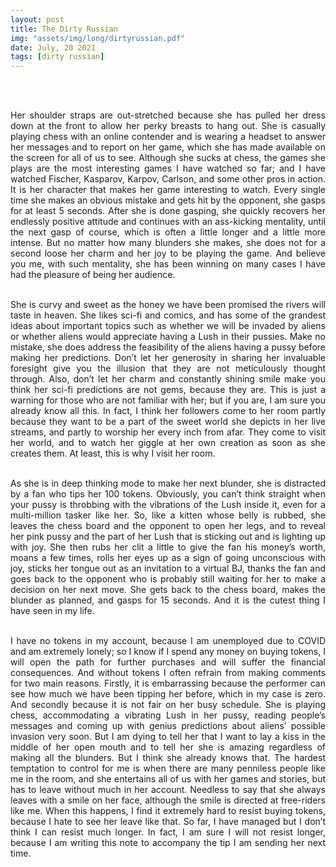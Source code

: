 ```yaml
---
layout: post
title: The Dirty Russian
img: "assets/img/long/dirtyrussian.pdf"
date: July, 20 2021
tags: [dirty russian]
---
```


<br><br>
<div align="justify">


Her shoulder straps are out-stretched because she has pulled her dress down at the front to allow her perky breasts to hang out. She is casually playing chess with an online contender and is wearing a headset to answer her messages and to report on her game, which she has made available on the screen for all of us to see. Although she sucks at chess, the games she plays are the most interesting games I have watched so far; and I have watched Fischer, Kasparov, Karpov, Carlson, and some other pros in action. It is her character that makes her game interesting to watch. Every single time she makes an obvious mistake and gets hit by the opponent, she gasps for at least 5 seconds. After she is done gasping, she quickly recovers her endlessly positive attitude and continues with an ass-kicking mentality, until the next gasp of course, which is often a little longer and a little more intense. But no matter how many blunders she makes, she does not for a second loose her charm and her joy to be playing the game. And believe you me, with such mentality, she has been winning on many cases I have had the pleasure of being her audience. <br><br>

She is curvy and sweet as the honey we have been promised the rivers will taste in heaven. She likes sci-fi and comics, and has some of the grandest ideas about important topics such as whether we will be invaded by aliens or whether aliens would appreciate having a Lush in their pussies. Make no mistake, she does address the feasibility of the aliens having a pussy before making her predictions. Don’t let her generosity in sharing her invaluable foresight give you the illusion that they are not meticulously thought through. Also, don’t let her charm and constantly shining smile make you think her sci-fi predictions are not gems, because they are. This is just a warning for those who are not familiar with her; but if you are, I am sure you already know all this. In fact, I think her followers come to her room partly because they want to be a part of the sweet world she depicts in her live streams, and partly to worship her every inch from afar. They come to visit her world, and to watch her giggle at her own creation as soon as she creates them. At least, this is why I visit her room. <br><br>

As she is in deep thinking mode to make her next blunder, she is distracted by a fan who tips her 100 tokens. Obviously, you can’t think straight when your pussy is throbbing with the vibrations of the Lush inside it, even for a multi-million tasker like her. So, like a kitten whose belly is rubbed, she leaves the chess board and the opponent to open her legs, and to reveal her pink pussy and the part of her Lush that is sticking out and is lighting up with joy. She then rubs her clit a little to give the fan his money’s worth, moans a few times, rolls her eyes up as a sign of going unconscious with joy, sticks her tongue out as an invitation to a virtual BJ, thanks the fan and goes back to the opponent who is probably still waiting for her to make a decision on her next move. She gets back to the chess board, makes the blunder as planned, and gasps for 15 seconds. And it is the cutest thing I have seen in my life. <br><br>

I have no tokens in my account, because I am unemployed due to COVID and am extremely lonely; so I know if I spend any money on buying tokens, I will open the path for further purchases and will suffer the financial consequences. And without tokens I often refrain from making comments for two main reasons. Firstly, it is embarrassing because the performer can see how much we have been tipping her before, which in my case is zero. And secondly because it is not fair on her busy schedule. She is playing chess, accommodating a vibrating Lush in her pussy, reading people’s messages and coming up with genius predictions about aliens’ possible invasion very soon. But I am dying to tell her that I want to lay a kiss in the middle of her open mouth and to tell her she is amazing regardless of making all the blunders. But I think she already knows that. The hardest temptation to control for me is when there are many penniless people like me in the room, and she entertains all of us with her games and stories, but has to leave without much in her account. Needless to say that she always leaves with a smile on her face, although the smile is directed at free-riders like me. When this happens, I find it extremely hard to resist buying tokens, because I hate to see her leave like that. So far, I have managed but I don’t think I can resist much longer. In fact, I am sure I will not resist longer, because I am writing this note to accompany the tip I am sending her next time. <br><br>



</div>
<br><br>
<br><br>
<br><br>
<br><br>
<br><br>
<br><br>
